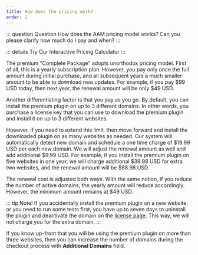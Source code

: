 ```yaml
---
title: How does the pricing work?
order: 1
---
```


::: question Question
How does the AAM pricing model works? Can you please clarify how much do I pay and when?
:::

::: details Try Our Interactive Pricing Calculator
<PricingCalculator />
:::

The premium "Complete Package" adopts unorthodox pricing model. First of all, this is a yearly subscription plan. However, you pay only once the full amount during initial purchase, and all subsequent years a much smaller amount to be able to download new updates. For example, if you pay $99 USD today, then next year, the renewal amount will be only $49 USD.

Another differentiating factor is that you pay as you go. By default, you can install the premium plugin on up to 3 different domains. In other words, you purchase a license key that you can use to download the premium plugin and install it on up to 3 different websites.

However, if you need to extend this limit, then move forward and install the downloaded plugin on as many websites as needed. Our system will automatically detect new domain and schedule a one time charge of $19.99 USD per each new domain. We will adjust the renewal amount as well and add additional $9.99 USD.  For example, if you install the premium plugin on five websites in one year, we will charge additional $39.98 USD for extra two websites, and the renewal amount will be $68.98 USD.

The renewal cost is adjusted both ways. With the same notion, if you reduce the number of active domains, the yearly amount will reduce accordingly. However, the minimum amount remains at $49 USD.

::: tip Note!
If you accidentally install the premium plugin on a new website, or you  need to run some tests first, you have up to seven days to uninstall the plugin and  deactivate the domain on the [license page](/license). This way, we will not charge you for the extra domain.
:::

If you know up-front that you will be using the premium plugin on more than three websites, then you can increase the number of domains during the checkout process with **Additional Domains** field.